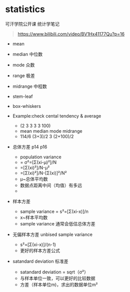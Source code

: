 # statistics
可汗学院公开课 统计学笔记
>https://www.bilibili.com/video/BV1Hx41177Qu?p=16

- mean
- median 中位数
- mode   众数
- range  极差
- midrange 中程数
- stem-leaf
- box-whiskers
- Example:check cental tendency & average
  - (2 3 3 3 3 100)
  - mean   median   mode   midrange 
  - 114/6  (3+3)/2  3      (2+100)/2

- 总体方差 p14 p16
  - population variance 
  - = σ²=[Σ(xi-μ)²]/N  
  - =[Σ(xi)²]/N-μ²  
  - =[Σ(xi)²]/N-[Σ(xi)]²/N² 
  - μ~总体平均数
  - 数据点距离中间（均值）有多远
  - 
 
- 样本方差  
  - sample variance = s²=[Σ(xi-x)]/n   
  - x~样本平均数
  - sample variance 通常会低估总体方差
 
- 无偏样本方差 unbised sample variance
  - s²=[Σ(xi-x)]/(n-1)
  - 更好的样本方差公式

- satandard deviation 标准差
  - satandard deviation = sqrt（σ²）
  - 与样本单位一致，可以更好的比较数据
  - 方差（样本单位m)，求出的数据单位m²

